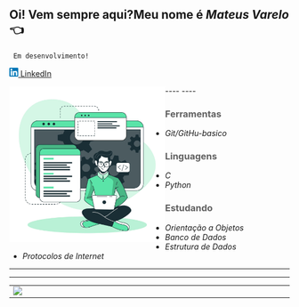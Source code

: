 #
 ## Oi! Vem sempre aqui?Meu nome é ***Mateus Varelo*** :point_left:
     Em desenvolvimento!
 <a href="https://www.linkedin.com/in/mateus-varelo-492180aa/"><img src="https://github.com/mateusvarelo/mateusvarelo/blob/main/linkedin.png" width="16"></img>
</a> [LinkedIn](https://www.linkedin.com/in/mateus-varelo-492180aa/)  

<img src="meureadme.jpg" width = 280 align = left>
  ----
  ----

 
  > ### __Ferramentas__

* *Git/GitHu-basico*


> ### __Linguagens__
* *C*
* *Python*

> ### __Estudando__
*  *Orientação a Objetos*
*  *Banco de Dados*
*  *Estrutura de Dados*  
*  *Protocolos de Internet*

  --------
  --------
<center>
<table>
    <tr>
          <td><img width="495px" align="left" src="https://github-readme-stats.vercel.app/api?username=mateusvarelo&theme=blue-green"/></td>
          <td><img width="400px" align="left" src="https://github-readme-stats.vercel.app/api/top-langs/?username=mateusvarelo&hide=html&layout=compact&theme=blue-green" /></td>
     </tr>   
</table>
</center> 


    